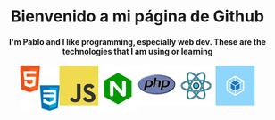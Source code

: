 <h1 style="text-align: center;"> Bienvenido a mi página de Github </h1>
<h4 style="text-align: center;">I'm Pablo and I like programming, especially web dev. These are the technologies that I am using or learning</h4>
<div style="display: flex; justify-content: center;" align="center">
    <img src="./readme-img/css-course-css.png" alt="webpack logo" width="70" height="80">
    <img src="./readme-img/javascript-icon-png.png" alt="Js logo" width="70" height="70">
    <img src="./readme-img/nginx.png" alt="nginx logo" width="70" height="80">
    <img src="./readme-img/pnghost_php-software-development-kit-logo-node-js-programmer.png" alt="php logo" width="70" height="70">
    <img src="./readme-img/react.png" alt="reactjs logo" width="70" height="70">
    <img src="./readme-img/webpack.png" alt="webpack logo" width="70" height="70">
</div>